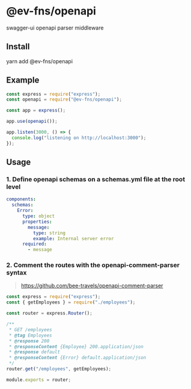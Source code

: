 # @ev-fns/openapi

swagger-ui openapi parser middleware

## Install

yarn add @ev-fns/openapi

## Example

```js
const express = require("express");
const openapi = require("@ev-fns/openapi");

const app = express();

app.use(openapi());

app.listen(3000, () => {
  console.log("listening on http://localhost:3000");
});
```

## Usage

### 1. Define openapi schemas on a schemas.yml file at the root level

```yml
components:
  schemas:
    Error:
      type: object
      properties:
        message:
          type: string
          example: Internal server error
      required:
        - message
```

### 2. Comment the routes with the openapi-comment-parser syntax

> https://github.com/bee-travels/openapi-comment-parser

```js
const express = require("express");
const { getEmployees } = require("./employees");

const router = express.Router();

/**
 * GET /employees
 * @tag Employees
 * @response 200
 * @responseContent {Employee} 200.application/json
 * @response default
 * @responseContent {Error} default.application/json
 */
router.get("/employees", getEmployees);

module.exports = router;
```
